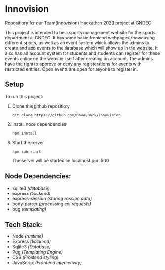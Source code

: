 # Innovision
Repositiory for our Team(Innovision) Hackathon 2023 project at GNDEC

This project is intended to be a sports management website for the sports department at GNDEC. 
It has some basic frontend webpages showcasing different sports, as well as an event system which allows the admins to create and add events to the database which
will show up in the website. It also has an account system for students and students can register for these events online on the webstie itself after creating an account.
The admins have the right to approve or deny any registerations for events with restricted entries. Open events are open for anyone to register in.

## Setup
To run this project:
1) Clone this github repositiory
   
   ```git clone https://github.com/DaveyDark/innovision```
2) Install node dependencies

   ```npm install```
3) Start the server

   ```npm run start```
   
   The server will be started on localhost port 500

## Node Dependencies:
- sqlite3 _(database)_
- express _(backend)_
- express-session _(storing session data)_
- body-parser _(processing api requests)_
- pug _(templating)_

## Tech Stack:
- Node _(runtime)_
- Express _(backend)_
- Sqlite3 _(Database)_
- Pug _(Templating Engine)_
- CSS _(Frontend styling)_
- JavaScript _(Frontend interactivity)_
